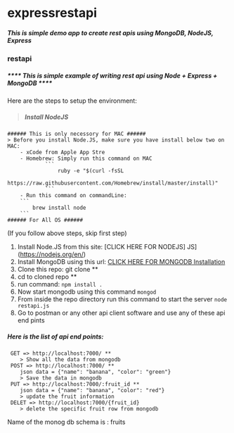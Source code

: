 # expressrestapi #
##### This is simple demo app to create rest apis using MongoDB, NodeJS, Express #####

### restapi ###
##### **** This is simple example of writing rest api using Node + Express + MongoDB **** #####

Here are the steps to setup the environment:
> ##### Install NodeJS #####
    ###### This is only necessory for MAC ######
    > Before you install Node.JS, make sure you have install below two on MAC:
        - xCode from Apple App Stre
        - Homebrew: Simply run this command on MAC 
                ```
                    ruby -e "$(curl -fsSL
                    https://raw.githubusercontent.com/Homebrew/install/master/install)"
                ```
        - Run this command on commandLine:
        ```
            brew install node
        ```
    ###### For All OS ######
(If you follow above steps, skip first step)

1. Install Node.JS from this site: [CLICK HERE FOR NODEJS] JS](https://nodejs.org/en/)
2. Install MongoDB using this url: [CLICK HERE FOR MONGODB Installation](https://docs.mongodb.org/manual/installation/)
3. Clone this repo: git clone <this repo url> **
4. cd to cloned repo **
5. run command: 
    ```npm install . ```
6. Now start mongodb using this command 
    ``` mongod ```
7. From inside the repo directory run this command to start the server 
  ```node restapi.js ```
8. Go to postman or any other api client software and use any of these api end pints

##### Here is the list of api end points: #####
     GET => http://localhost:7000/ **
        > Show all the data from mongodb
     POST => http://localhost:7000/ **
        json data = {"name": "banana", "color": "green"}
        > Save the data in mongodb
     PUT => http://localhost:7000/:fruit_id **
        json data = {"name": "banana", "color": "red"}
        > update the fruit information
     DELET => http://localhost:7000/{fruit_id}
        > delete the specific fruit row from mongodb
Name of the monog db schema is : fruits  
